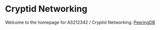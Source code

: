 # Cryptid Networking
Welcome to the homepage for AS212342 / Cryptid Networking.
[PeeringDB](https://www.peeringdb.com/asn/212342)
